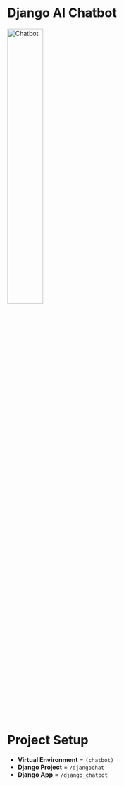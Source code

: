 # Django AI Chatbot

<img src="https://github.com/rpointjour/ai_chatbot/assets/54840122/97a2c247-142c-4448-a964-0ce2a0a7877f" alt="Chatbot" style="width:40%;height:40%;" />

#
# Project Setup

- **Virtual Environment** = `(chatbot)`
- **Django Project** = `/djangochat`
- **Django App** = `/django_chatbot`
